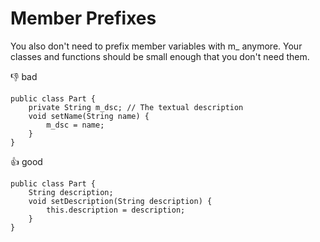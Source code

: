 # Member Prefixes

You also don't need to prefix member variables with m_ anymore. Your classes and functions
should be small enough that you don't need them.

:-1: bad
```
public class Part {
	private String m_dsc; // The textual description
	void setName(String name) {
		m_dsc = name;
	}
}

```
:+1: good
```
public class Part {
	String description;
	void setDescription(String description) {
		this.description = description;
	}
}
```



